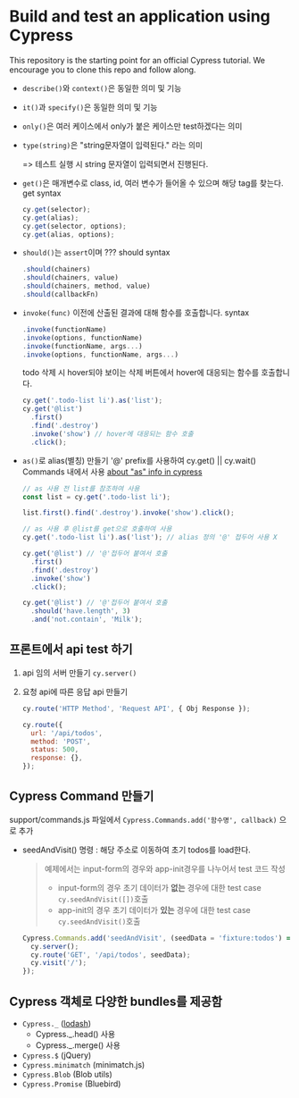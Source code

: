 # Build and test an application using Cypress

This repository is the starting point for an official Cypress tutorial. We encourage you to clone this repo and follow along.

- `describe()`와 `context()`은 동일한 의미 및 기능

- `it()`과 `specify()`은 동일한 의미 및 기능

- `only()`은 여러 케이스에서 only가 붙은 케이스만 test하겠다는 의미

- `type(string)`은 "string문자열이 입력된다." 라는 의미

  => 테스트 실행 시 string 문자열이 입력되면서 진행된다.

- `get()`은 매개변수로 class, id, 여러 변수가 들어올 수 있으며 해당 tag를 찾는다.
  get syntax

  ```js
  cy.get(selector);
  cy.get(alias);
  cy.get(selector, options);
  cy.get(alias, options);
  ```

- `should()`는 `assert`이며 ???
  should syntax

  ```js
  .should(chainers)
  .should(chainers, value)
  .should(chainers, method, value)
  .should(callbackFn)
  ```

- `invoke(func)` 이전에 산출된 결과에 대해 함수를 호출합니다.
  syntax

  ```js
  .invoke(functionName)
  .invoke(options, functionName)
  .invoke(functionName, args...)
  .invoke(options, functionName, args...)
  ```

  todo 삭제 시 hover되야 보이는 삭제 버튼에서 hover에 대응되는 함수를 호출합니다.

  ```js
  cy.get('.todo-list li').as('list');
  cy.get('@list')
    .first()
    .find('.destroy')
    .invoke('show') // hover에 대응되는 함수 호출
    .click();
  ```

- `as()`로 alias(별칭) 만들기 '@' prefix를 사용하여 cy.get() || cy.wait() Commands 내에서 사용
  [about "as" info in cypress]('https://docs.cypress.io/api/commands/as')

  ```js
  // as 사용 전 list를 참조하여 사용
  const list = cy.get('.todo-list li');

  list.first().find('.destroy').invoke('show').click();

  // as 사용 후 @list를 get으로 호출하여 사용
  cy.get('.todo-list li').as('list'); // alias 정의 '@' 접두어 사용 X

  cy.get('@list') // '@'접두어 붙여서 호출
    .first()
    .find('.destroy')
    .invoke('show')
    .click();

  cy.get('@list') // '@'접두어 붙여서 호출
    .should('have.length', 3)
    .and('not.contain', 'Milk');
  ```

## 프론트에서 api test 하기

1. api 임의 서버 만들기 `cy.server()`
2. 요청 api에 따른 응답 api 만들기

   ```js
   cy.route('HTTP Method', 'Request API', { Obj Response });

   cy.route({
     url: '/api/todos',
     method: 'POST',
     status: 500,
     response: {},
   });
   ```

## Cypress Command 만들기

support/commands.js 파일에서 `Cypress.Commands.add('함수명', callback)` 으로 추가

- seedAndVisit() 명령 : 해당 주소로 이동하여 초기 todos를 load한다.

  > 예제에서는 input-form의 경우와 app-init경우를 나누어서 test 코드 작성
  >
  > - input-form의 경우 초기 데이터가 **없는** 경우에 대한 test case
  >   `cy.seedAndVisit([])`호출
  > - app-init의 경우 초기 데이터가 **있는** 경우에 대한 test case
  >   `cy.seedAndVisit()`호출

  ```js
  Cypress.Commands.add('seedAndVisit', (seedData = 'fixture:todos') => {
    cy.server();
    cy.route('GET', '/api/todos', seedData);
    cy.visit('/');
  });
  ```

## Cypress 객체로 다양한 bundles를 제공함

- `Cypress._` ([lodash](https://lodash.com/docs/))
  - Cypress.\_.head() 사용
  - Cypress.\_.merge() 사용
- `Cypress.$` (jQuery)
- `Cypress.minimatch` (minimatch.js)
- `Cypress.Blob` (Blob utils)
- `Cypress.Promise` (Bluebird)
